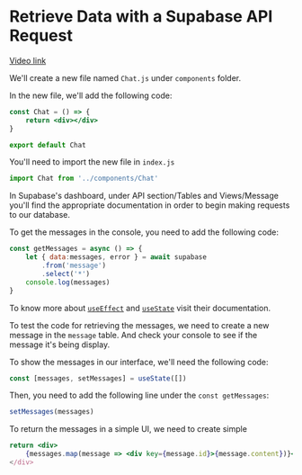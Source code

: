 # Retrieve Data with a Supabase API Request

[Video link](https://www.egghead.io/lessons/supabase-retrieve-data-with-a-supabase-api-request?pl=supabase-84e58958)

<TimeStamp start="0:20" end="0:26">

We'll create a new file named `Chat.js` under `components` folder.

</TimeStamp>
 
<TimeStamp start="0:27" end="0:38">

In the new file, we'll add the following code: 

```jsx
const Chat = () => {
    return <div></div>
}
```

```jsx
export default Chat
```

</TimeStamp>

<TimeStamp start="0:40" end="0:45">

You'll need to import the new file in `index.js` 

```jsx 
import Chat from '../components/Chat'
```

</TimeStamp>

<TimeStamp start="1:58" end="2:15">

In Supabase's dashboard, under API section/Tables and Views/Message you'll find the appropriate documentation in order to begin making requests to our database. 

</TimeStamp>

<TimeStamp start="3:11" end="3:30">

To get the messages in the console, you need to add the following code: 

```jsx
const getMessages = async () => {
    let { data:messages, error } = await supabase
        .from('message')
        .select('*')
    console.log(messages)
}
```

</TimeStamp>

<TimeStamp start="4:16" end="4:25">

To know more about [`useEffect`](https://reactjs.org/docs/hooks-effect.html) and [`useState`](https://reactjs.org/docs/hooks-state.html) visit their documentation. 
 
</TimeStamp>

<TimeStamp start="5:20" end="5:40">

To test the code for retrieving the messages, we need to create a new message in the `message` table. And check your console to see if the message it's being display. 

</TimeStamp>

<TimeStamp start="6:09" end="6:40">

To show the messages in our interface, we'll need the following code:

```jsx
const [messages, setMessages] = useState([])
```

Then, you need to add the following line under the `const getMessages`:

```jsx
setMessages(messages)
```

</TimeStamp>

<TimeStamp start="6:50" end="4:20">

To return the messages in a simple UI, we need to create simple <div>

```jsx 
return <div>
    {messages.map(message => <div key={message.id}>{message.content})}</div>
</div>
```

</TimeStamp>


